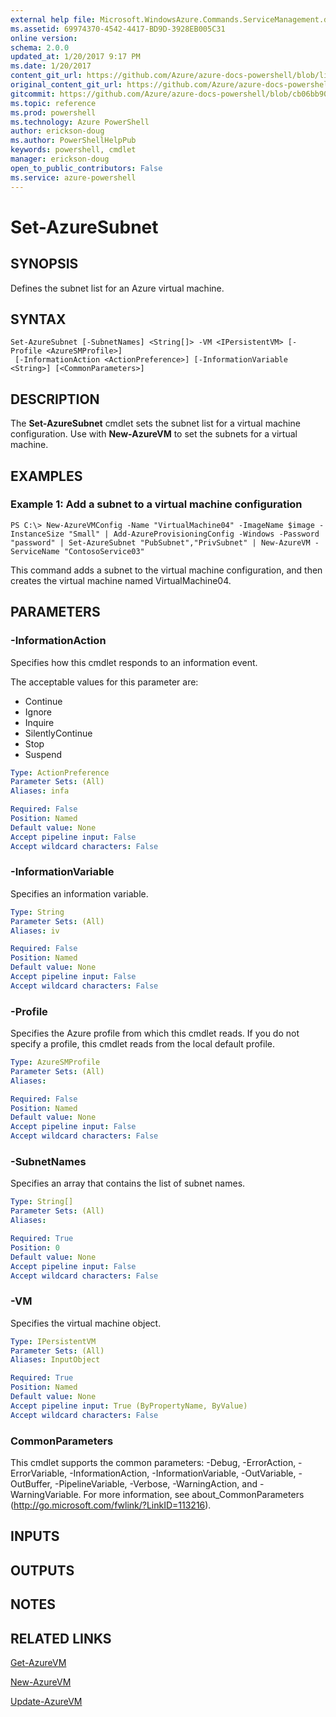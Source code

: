 ```yaml
---
external help file: Microsoft.WindowsAzure.Commands.ServiceManagement.dll-Help.xml
ms.assetid: 69974370-4542-4417-BD9D-3928EB005C31
online version: 
schema: 2.0.0
updated_at: 1/20/2017 9:17 PM
ms.date: 1/20/2017
content_git_url: https://github.com/Azure/azure-docs-powershell/blob/live/azureps-cmdlets-docs/ServiceManagement/Azure.Service/v3.4.0/Set-AzureSubnet.md
original_content_git_url: https://github.com/Azure/azure-docs-powershell/blob/live/azureps-cmdlets-docs/ServiceManagement/Azure.Service/v3.4.0/Set-AzureSubnet.md
gitcommit: https://github.com/Azure/azure-docs-powershell/blob/cb06bb906911a2a2e1f57adbafe0c0c97a0b205b/azureps-cmdlets-docs/ServiceManagement/Azure.Service/v3.4.0/Set-AzureSubnet.md
ms.topic: reference
ms.prod: powershell
ms.technology: Azure PowerShell
author: erickson-doug
ms.author: PowerShellHelpPub
keywords: powershell, cmdlet
manager: erickson-doug
open_to_public_contributors: False
ms.service: azure-powershell
---
```


# Set-AzureSubnet

## SYNOPSIS
Defines the subnet list for an Azure virtual machine.

## SYNTAX

```
Set-AzureSubnet [-SubnetNames] <String[]> -VM <IPersistentVM> [-Profile <AzureSMProfile>]
 [-InformationAction <ActionPreference>] [-InformationVariable <String>] [<CommonParameters>]
```

## DESCRIPTION
The **Set-AzureSubnet** cmdlet sets the subnet list for a virtual machine configuration.
Use with **New-AzureVM** to set the subnets for a virtual machine.

## EXAMPLES

### Example 1: Add a subnet to a virtual machine configuration
```
PS C:\> New-AzureVMConfig -Name "VirtualMachine04" -ImageName $image -InstanceSize "Small" | Add-AzureProvisioningConfig -Windows -Password "password" | Set-AzureSubnet "PubSubnet","PrivSubnet" | New-AzureVM -ServiceName "ContosoService03"
```

This command adds a subnet to the virtual machine configuration, and then creates the virtual machine named VirtualMachine04.

## PARAMETERS

### -InformationAction
Specifies how this cmdlet responds to an information event.

The acceptable values for this parameter are:

- Continue
- Ignore
- Inquire
- SilentlyContinue
- Stop
- Suspend

```yaml
Type: ActionPreference
Parameter Sets: (All)
Aliases: infa

Required: False
Position: Named
Default value: None
Accept pipeline input: False
Accept wildcard characters: False
```

### -InformationVariable
Specifies an information variable.

```yaml
Type: String
Parameter Sets: (All)
Aliases: iv

Required: False
Position: Named
Default value: None
Accept pipeline input: False
Accept wildcard characters: False
```

### -Profile
Specifies the Azure profile from which this cmdlet reads.
If you do not specify a profile, this cmdlet reads from the local default profile.

```yaml
Type: AzureSMProfile
Parameter Sets: (All)
Aliases: 

Required: False
Position: Named
Default value: None
Accept pipeline input: False
Accept wildcard characters: False
```

### -SubnetNames
Specifies an array that contains the list of subnet names.

```yaml
Type: String[]
Parameter Sets: (All)
Aliases: 

Required: True
Position: 0
Default value: None
Accept pipeline input: False
Accept wildcard characters: False
```

### -VM
Specifies the virtual machine object.

```yaml
Type: IPersistentVM
Parameter Sets: (All)
Aliases: InputObject

Required: True
Position: Named
Default value: None
Accept pipeline input: True (ByPropertyName, ByValue)
Accept wildcard characters: False
```

### CommonParameters
This cmdlet supports the common parameters: -Debug, -ErrorAction, -ErrorVariable, -InformationAction, -InformationVariable, -OutVariable, -OutBuffer, -PipelineVariable, -Verbose, -WarningAction, and -WarningVariable. For more information, see about_CommonParameters (http://go.microsoft.com/fwlink/?LinkID=113216).

## INPUTS

## OUTPUTS

## NOTES

## RELATED LINKS

[Get-AzureVM](xref:ServiceManagement/Azure.Service/v3.4.0/Get-AzureVM.md)

[New-AzureVM](xref:ServiceManagement/Azure.Service/v3.4.0/New-AzureVM.md)

[Update-AzureVM](xref:ServiceManagement/Azure.Service/v3.4.0/Update-AzureVM.md)


